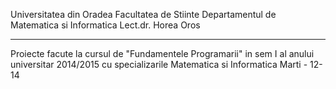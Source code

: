 Universitatea din Oradea
Facultatea de Stiinte
Departamentul de Matematica si Informatica
Lect.dr. Horea Oros
**************************
Proiecte facute la cursul de "Fundamentele Programarii" in sem I al anului universitar 2014/2015 cu specializarile Matematica si Informatica
Marti - 12-14 


